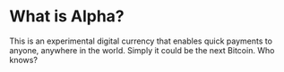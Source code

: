 # What is Alpha?
This is an experimental digital currency that enables quick payments to anyone, anywhere in the world. Simply it could be the next Bitcoin. Who knows?
